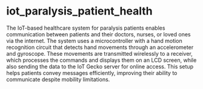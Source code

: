# iot_paralysis_patient_health
The IoT-based healthcare system for paralysis patients enables communication between patients and their doctors, nurses, or loved ones via the internet. The system uses a microcontroller with a hand motion recognition circuit that detects hand movements through an accelerometer and gyroscope. These movements are transmitted wirelessly to a receiver, which processes the commands and displays them on an LCD screen, while also sending the data to the IoT Gecko server for online access. This setup helps patients convey messages efficiently, improving their ability to communicate despite mobility limitations.
